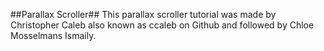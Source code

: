##Parallax Scroller##
This parallax scroller tutorial was made by Christopher Caleb also known as ccaleb on Github and followed by Chloe Mosselmans Ismaily.
